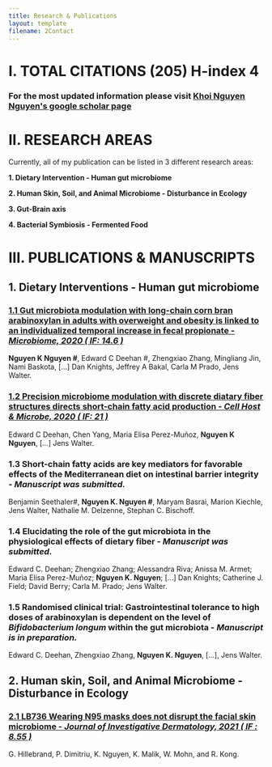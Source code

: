 ```yaml
---
title: Research & Publications
layout: template
filename: 2Contact
--- 
```


# I. TOTAL CITATIONS (205) H-index 4 
### For the most updated information please visit [Khoi Nguyen Nguyen's google scholar page](https://scholar.google.com.vn/citations?view_op=list_works&hl=vi&hl=vi&user=7Xrudt0AAAAJ)

# II. RESEARCH AREAS
Currently, all of my publication can be listed in 3 different research areas: 

**1.  Dietary Intervention - Human gut microbiome**

**2.  Human Skin, Soil, and Animal Microbiome - Disturbance in Ecology**

**3.  Gut-Brain axis**

**4.  Bacterial Symbiosis - Fermented Food**


# III. PUBLICATIONS & MANUSCRIPTS

## 1. Dietary Interventions - Human gut microbiome

### [1.1  Gut microbiota modulation with long-chain corn bran arabinoxylan in adults with overweight and obesity is linked to an individualized temporal increase in fecal propionate - *Microbiome, 2020 ( IF: 14.6 )*](https://microbiomejournal.biomedcentral.com/articles/10.1186/s40168-020-00887-w)
**Nguyen K Nguyen #**, Edward C Deehan #, Zhengxiao Zhang, Mingliang Jin, Nami Baskota, [...] Dan Knights, Jeffrey A Bakal, Carla M Prado, Jens Walter.

### [1.2  Precision microbiome modulation with discrete diatary fiber structures directs short-chain fatty acid production - *Cell Host & Microbe, 2020 ( IF: 21 )*](https://www.cell.com/cell-host-microbe/fulltext/S1931-3128(20)30045-7?_returnURL=https%3A%2F%2Flinkinghub.elsevier.com%2Fretrieve%2Fpii%2FS1931312820300457%3Fshowall%3Dtrue) 
  Edward C Deehan, Chen Yang, Maria Elisa Perez-Muñoz, **Nguyen K Nguyen**, [...] Jens Walter.

### 1.3   Short-chain fatty acids are key mediators for favorable effects of the Mediterranean diet on intestinal barrier integrity - *Manuscript was submitted.*
Benjamin Seethaler#, **Nguyen K. Nguyen #**, Maryam Basrai, Marion Kiechle, Jens Walter, Nathalie M. Delzenne, Stephan C. Bischoff.

### 1.4   Elucidating the role of the gut microbiota in the physiological effects of dietary fiber - *Manuscript was submitted.*
  Edward C. Deehan; Zhengxiao Zhang; Alessandra Riva; Anissa M. Armet; Maria Elisa Perez-Muñoz; **Nguyen K. Nguyen**; [...] Dan Knights; Catherine J. Field; David Berry; Carla M. Prado; Jens Walter.

### 1.5   Randomised clinical trial: Gastrointestinal tolerance to high doses of arabinoxylan is dependent on the level of *Bifidobacterium longum* within the gut microbiota - *Manuscript is in preparation.*
  Edward C. Deehan, Zhengxiao Zhang, **Nguyen K. Nguyen**, [...], Jens Walter.

## 2. Human skin, Soil, and Animal Microbiome - Disturbance in Ecology

### [2.1  LB736 Wearing N95 masks does not disrupt the facial skin microbiome - *Journal of Investigative Dermatology, 2021 ( IF : 8.55 )* ](https://www.jidonline.org/article/S0022-202X(21)01523-2/fulltext)
  G. Hillebrand, P. Dimitriu, K. Nguyen, K. Malik, W. Mohn, and R. Kong.













